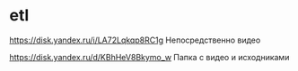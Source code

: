 # etl

https://disk.yandex.ru/i/LA72Lqkqp8RC1g
Непосредственно видео

https://disk.yandex.ru/d/KBhHeV8Bkymo_w
Папка с видео и исходниками
